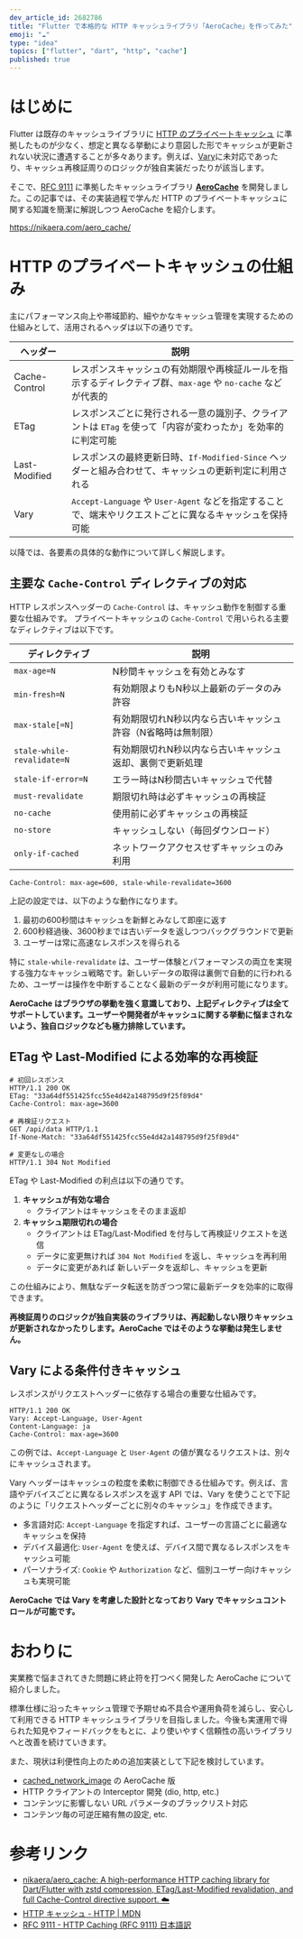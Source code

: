 ```yaml
---
dev_article_id: 2682786
title: "Flutter で本格的な HTTP キャッシュライブラリ「AeroCache」を作ってみた"
emoji: "☁️"
type: "idea"
topics: ["flutter", "dart", "http", "cache"]
published: true
---
```


# はじめに

Flutter は既存のキャッシュライブラリに [HTTP のプライベートキャッシュ](https://developer.mozilla.org/ja/docs/Web/HTTP/Guides/Caching) に準拠したものが少なく、想定と異なる挙動により意図した形でキャッシュが更新されない状況に遭遇することが多々あります。例えば、[Vary](https://developer.mozilla.org/ja/docs/Web/HTTP/Reference/Headers/Vary)に未対応であったり、キャッシュ再検証周りのロジックが独自実装だったりが該当します。

そこで、[RFC 9111](https://datatracker.ietf.org/doc/html/rfc9111) に準拠したキャッシュライブラリ **[AeroCache](https://pub.dev/packages/aero_cache)** を開発しました。この記事では、その実装過程で学んだ HTTP のプライベートキャッシュに関する知識を簡潔に解説しつつ AeroCache を紹介します。

https://nikaera.com/aero_cache/

# HTTP のプライベートキャッシュの仕組み

主にパフォーマンス向上や帯域節約、細やかなキャッシュ管理を実現するための仕組みとして、活用されるヘッダは以下の通りです。

| ヘッダー | 説明 |
|---|---|
| Cache-Control | レスポンスキャッシュの有効期限や再検証ルールを指示するディレクティブ群、`max-age` や `no-cache` などが代表的 |
| ETag | レスポンスごとに発行される一意の識別子、クライアントは `ETag` を使って「内容が変わったか」を効率的に判定可能 |
| Last-Modified | レスポンスの最終更新日時、`If-Modified-Since` ヘッダーと組み合わせて、キャッシュの更新判定に利用される |
| Vary | `Accept-Language` や `User-Agent` などを指定することで、端末やリクエストごとに異なるキャッシュを保持可能 |

以降では、各要素の具体的な動作について詳しく解説します。

## 主要な `Cache-Control` ディレクティブの対応

HTTP レスポンスヘッダーの `Cache-Control` は、キャッシュ動作を制御する重要な仕組みです。
プライベートキャッシュの `Cache-Control` で用いられる主要なディレクティブは以下です。

| ディレクティブ | 説明 |
|---|---|
| `max-age=N` | N秒間キャッシュを有効とみなす |
| `min-fresh=N` | 有効期限よりもN秒以上最新のデータのみ許容 |
| `max-stale[=N]` | 有効期限切れN秒以内なら古いキャッシュ許容（N省略時は無制限） |
| `stale-while-revalidate=N` | 有効期限切れN秒以内なら古いキャッシュ返却、裏側で更新処理 |
| `stale-if-error=N` | エラー時はN秒間古いキャッシュで代替 |
| `must-revalidate` | 期限切れ時は必ずキャッシュの再検証 |
| `no-cache` | 使用前に必ずキャッシュの再検証 |
| `no-store` | キャッシュしない（毎回ダウンロード） |
| `only-if-cached` | ネットワークアクセスせずキャッシュのみ利用 |

```http
Cache-Control: max-age=600, stale-while-revalidate=3600
```

上記の設定では、以下のような動作になります。
1. 最初の600秒間はキャッシュを新鮮とみなして即座に返す
1. 600秒経過後、3600秒までは古いデータを返しつつバックグラウンドで更新
1. ユーザーは常に高速なレスポンスを得られる

特に `stale-while-revalidate` は、ユーザー体験とパフォーマンスの両立を実現する強力なキャッシュ戦略です。新しいデータの取得は裏側で自動的に行われるため、ユーザーは操作を中断することなく最新のデータが利用可能になります。

**AeroCache はブラウザの挙動を強く意識しており、上記ディレクティブは全てサポートしています。ユーザーや開発者がキャッシュに関する挙動に悩まされないよう、独自ロジックなども極力排除しています。**

## ETag や Last-Modified による効率的な再検証

```http
# 初回レスポンス
HTTP/1.1 200 OK
ETag: "33a64df551425fcc55e4d42a148795d9f25f89d4"
Cache-Control: max-age=3600

# 再検証リクエスト
GET /api/data HTTP/1.1
If-None-Match: "33a64df551425fcc55e4d42a148795d9f25f89d4"

# 変更なしの場合
HTTP/1.1 304 Not Modified
```

ETag や Last-Modified の利点は以下の通りです。

1. **キャッシュが有効な場合**  
    - クライアントはキャッシュをそのまま返却
1. **キャッシュ期限切れの場合**  
    - クライアントは ETag/Last-Modified を付与して再検証リクエストを送信
    - データに変更無ければ `304 Not Modified` を返し、キャッシュを再利用
    - データに変更があれば 新しいデータを返却し、キャッシュを更新

この仕組みにより、無駄なデータ転送を防ぎつつ常に最新データを効率的に取得できます。

**再検証周りのロジックが独自実装のライブラリは、再起動しない限りキャッシュが更新されなかったりします。AeroCache ではそのような挙動は発生しません。**

## Vary による条件付きキャッシュ

レスポンスがリクエストヘッダーに依存する場合の重要な仕組みです。

```http
HTTP/1.1 200 OK
Vary: Accept-Language, User-Agent
Content-Language: ja
Cache-Control: max-age=3600
```

この例では、`Accept-Language` と `User-Agent` の値が異なるリクエストは、別々にキャッシュされます。

Vary ヘッダーはキャッシュの粒度を柔軟に制御できる仕組みです。例えば、言語やデバイスごとに異なるレスポンスを返す API では、Vary を使うことで下記のように「リクエストヘッダーごとに別々のキャッシュ」を作成できます。

- 多言語対応: `Accept-Language` を指定すれば、ユーザーの言語ごとに最適なキャッシュを保持
- デバイス最適化: `User-Agent` を使えば、デバイス間で異なるレスポンスをキャッシュ可能
- パーソナライズ: `Cookie` や `Authorization` など、個別ユーザー向けキャッシュも実現可能

**AeroCache では Vary を考慮した設計となっており Vary でキャッシュコントロールが可能です。**

# おわりに

実業務で悩まされてきた問題に終止符を打つべく開発した AeroCache について紹介しました。

標準仕様に沿ったキャッシュ管理で予期せぬ不具合や運用負荷を減らし、安心して利用できる HTTP キャッシュライブラリを目指しました。今後も実運用で得られた知見やフィードバックをもとに、より使いやすく信頼性の高いライブラリへと改善を続けていきます。

また、現状は利便性向上のための追加実装として下記を検討しています。

- [cached_network_image](https://pub.dev/packages/cached_network_image) の AeroCache 版
- HTTP クライアントの Interceptor 開発 (dio, http, etc.)
- コンテンツに影響しない URL パラメータのブラックリスト対応
- コンテンツ毎の可逆圧縮有無の設定, etc.

# 参考リンク

- [nikaera/aero\_cache: A high\-performance HTTP caching library for Dart/Flutter with zstd compression, ETag/Last\-Modified revalidation, and full Cache\-Control directive support\. ☁️](https://github.com/nikaera/aero_cache)
- [HTTP キャッシュ \- HTTP \| MDN](https://developer.mozilla.org/ja/docs/Web/HTTP/Guides/Caching)
- [RFC 9111 \- HTTP Caching \(RFC 9111\) 日本語訳](https://tex2e.github.io/rfc-translater/html/rfc9111.html)
